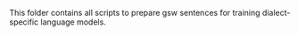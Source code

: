 This folder contains all scripts to prepare gsw sentences for training dialect-specific language models.

